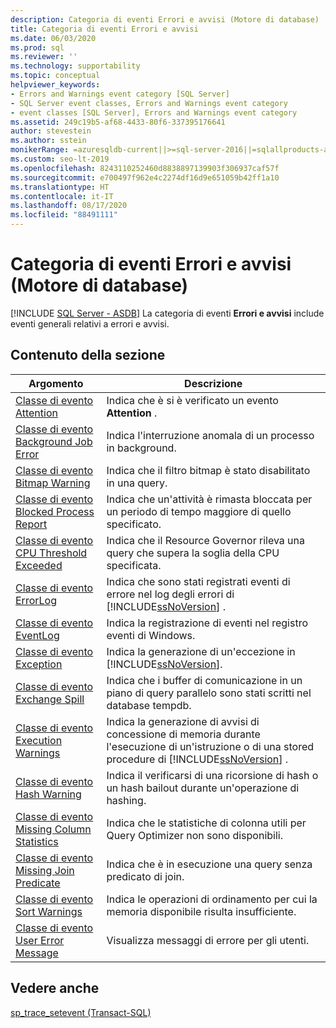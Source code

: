 ```yaml
---
description: Categoria di eventi Errori e avvisi (Motore di database)
title: Categoria di eventi Errori e avvisi
ms.date: 06/03/2020
ms.prod: sql
ms.reviewer: ''
ms.technology: supportability
ms.topic: conceptual
helpviewer_keywords:
- Errors and Warnings event category [SQL Server]
- SQL Server event classes, Errors and Warnings event category
- event classes [SQL Server], Errors and Warnings event category
ms.assetid: 249c19b5-af68-4433-80f6-337395176641
author: stevestein
ms.author: sstein
monikerRange: =azuresqldb-current||>=sql-server-2016||=sqlallproducts-allversions||>=sql-server-linux-2017||=azuresqldb-mi-current
ms.custom: seo-lt-2019
ms.openlocfilehash: 8243110252460d8838897139903f306937caf57f
ms.sourcegitcommit: e700497f962e4c2274df16d9e651059b42ff1a10
ms.translationtype: HT
ms.contentlocale: it-IT
ms.lasthandoff: 08/17/2020
ms.locfileid: "88491111"
---
```

# <a name="errors-and-warnings-event-category-database-engine"></a>Categoria di eventi Errori e avvisi (Motore di database)
[!INCLUDE [SQL Server - ASDB](../../includes/applies-to-version/sql-asdb.md)]
   La categoria di eventi **Errori e avvisi** include eventi generali relativi a errori e avvisi.  
  
## <a name="in-this-section"></a>Contenuto della sezione  
  
|Argomento|Descrizione|  
|-----------|-----------------|  
|[Classe di evento Attention](../../relational-databases/event-classes/attention-event-class.md)|Indica che è si è verificato un evento **Attention** .|  
|[Classe di evento Background Job Error](../../relational-databases/event-classes/background-job-error-event-class.md)|Indica l'interruzione anomala di un processo in background.|  
|[Classe di evento Bitmap Warning](../../relational-databases/event-classes/bitmap-warning-event-class.md)|Indica che il filtro bitmap è stato disabilitato in una query.|  
|[Classe di evento Blocked Process Report](../../relational-databases/event-classes/blocked-process-report-event-class.md)|Indica che un'attività è rimasta bloccata per un periodo di tempo maggiore di quello specificato.|  
|[Classe di evento CPU Threshold Exceeded](../../relational-databases/event-classes/cpu-threshold-exceeded-event-class.md)|Indica che il Resource Governor rileva una query che supera la soglia della CPU specificata.|  
|[Classe di evento ErrorLog](../../relational-databases/event-classes/errorlog-event-class.md)|Indica che sono stati registrati eventi di errore nel log degli errori di [!INCLUDE[ssNoVersion](../../includes/ssnoversion-md.md)] .|  
|[Classe di evento EventLog](../../relational-databases/event-classes/eventlog-event-class.md)|Indica la registrazione di eventi nel registro eventi di Windows.|  
|[Classe di evento Exception](../../relational-databases/event-classes/exception-event-class.md)|Indica la generazione di un'eccezione in [!INCLUDE[ssNoVersion](../../includes/ssnoversion-md.md)].|  
|[Classe di evento Exchange Spill](../../relational-databases/event-classes/exchange-spill-event-class.md)|Indica che i buffer di comunicazione in un piano di query parallelo sono stati scritti nel database tempdb.|  
|[Classe di evento Execution Warnings](../../relational-databases/event-classes/execution-warnings-event-class.md)|Indica la generazione di avvisi di concessione di memoria durante l'esecuzione di un'istruzione o di una stored procedure di [!INCLUDE[ssNoVersion](../../includes/ssnoversion-md.md)] .|  
|[Classe di evento Hash Warning](../../relational-databases/event-classes/hash-warning-event-class.md)|Indica il verificarsi di una ricorsione di hash o un hash bailout durante un'operazione di hashing.|  
|[Classe di evento Missing Column Statistics](../../relational-databases/event-classes/missing-column-statistics-event-class.md)|Indica che le statistiche di colonna utili per Query Optimizer non sono disponibili.|  
|[Classe di evento Missing Join Predicate](../../relational-databases/event-classes/missing-join-predicate-event-class.md)|Indica che è in esecuzione una query senza predicato di join.|  
|[Classe di evento Sort Warnings](../../relational-databases/event-classes/sort-warnings-event-class.md)|Indica le operazioni di ordinamento per cui la memoria disponibile risulta insufficiente.|  
|[Classe di evento User Error Message](../../relational-databases/event-classes/user-error-message-event-class.md)|Visualizza messaggi di errore per gli utenti.|  
  
## <a name="see-also"></a>Vedere anche  
 [sp_trace_setevent &#40;Transact-SQL&#41;](../../relational-databases/system-stored-procedures/sp-trace-setevent-transact-sql.md)  
  
  
